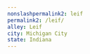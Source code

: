 ```yaml
---
﻿nonslashpermalink2: leif
permalink2: /leif/
alley: Leif
city: Michigan City
state: Indiana
---
```

